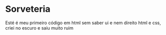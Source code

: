 # Sorveteria

Esté é meu primeiro código em html sem saber ui e nem direito html e css, criei no escuro e saiu muito ruim 
